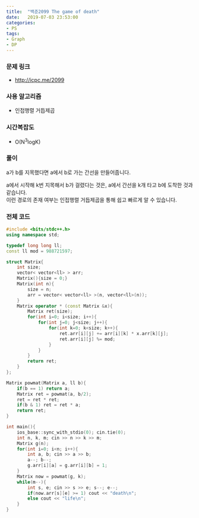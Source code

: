 ```yaml
---
title:  "백준2099 The game of death"
date:   2019-07-03 23:53:00
categories:
- PS
tags:
- Graph
- DP
---
```


### 문제 링크
* http://icpc.me/2099

### 사용 알고리즘
* 인접행렬 거듭제곱

### 시간복잡도
* O(N<sup>3</sup>logK)

### 풀이
a가 b를 지목했다면 a에서 b로 가는 간선을 만들어줍니다.

a에서 시작해 k번 지목해서 b가 걸렸다는 것은, a에서 간선을 k개 타고 b에 도착한 것과 같습니다.<br>
이런 경로의 존재 여부는 인접행렬 거듭제곱을 통해 쉽고 빠르게 알 수 있습니다.

### 전체 코드
```cpp
#include <bits/stdc++.h>
using namespace std;

typedef long long ll;
const ll mod = 988721597;

struct Matrix{
	int size;
	vector< vector<ll> > arr;
	Matrix(){size = 0;}
	Matrix(int n){
		size = n;
		arr = vector< vector<ll> >(n, vector<ll>(n));
	}
	Matrix operator * (const Matrix &x){
		Matrix ret(size);
		for(int i=0; i<size; i++){
			for(int j=0; j<size; j++){
				for(int k=0; k<size; k++){
					ret.arr[i][j] += arr[i][k] * x.arr[k][j];
					ret.arr[i][j] %= mod;
				}
			}
		}
		return ret;
	}
};

Matrix powmat(Matrix a, ll b){
	if(b == 1) return a;
	Matrix ret = powmat(a, b/2);
	ret = ret * ret;
	if(b & 1) ret = ret * a;
	return ret;
}

int main(){
	ios_base::sync_with_stdio(0); cin.tie(0);
	int n, k, m; cin >> n >> k >> m;
	Matrix g(n);
	for(int i=0; i<n; i++){
		int a, b; cin >> a >> b;
		a--; b--;
		g.arr[i][a] = g.arr[i][b] = 1;
	}
	Matrix now = powmat(g, k);
	while(m--){
		int s, e; cin >> s >> e; s--; e--;
		if(now.arr[s][e] >= 1) cout << "death\n";
		else cout << "life\n";
	}
}
```
